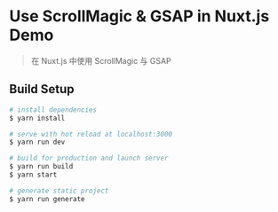 # Use ScrollMagic & GSAP in Nuxt.js Demo

> 在 Nuxt.js 中使用 ScrollMagic 与 GSAP

## Build Setup

``` bash
# install dependencies
$ yarn install

# serve with hot reload at localhost:3000
$ yarn run dev

# build for production and launch server
$ yarn run build
$ yarn start

# generate static project
$ yarn run generate
```

